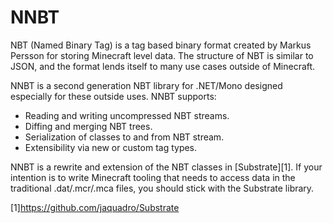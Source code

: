 NNBT
====

NBT (Named Binary Tag) is a tag based binary format created by Markus Persson for storing Minecraft level data.  The structure of NBT is similar to JSON, and the format lends itself to many use cases outside of Minecraft.

NNBT is a second generation NBT library for .NET/Mono designed especially for these outside uses.  NNBT supports:
  * Reading and writing uncompressed NBT streams.
  * Diffing and merging NBT trees.
  * Serialization of classes to and from NBT stream.
  * Extensibility via new or custom tag types.
  
NNBT is a rewrite and extension of the NBT classes in [Substrate][1].  If your intention is to write Minecraft tooling that needs to access data in the traditional .dat/.mcr/.mca files, you should stick with the Substrate library.

[1]https://github.com/jaquadro/Substrate
